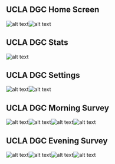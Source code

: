 ## UCLA DGC Home Screen

![alt text](images/home.png "Title 1")![alt text](images/homedialog.png "Title 1")

## UCLA DGC Stats

![alt text](images/stats.png "Title 1")


## UCLA DGC Settings

![alt text](images/settings.png "Title 1")![alt text](images/settings1.png "Title 1")

## UCLA DGC Morning Survey

![alt text](images/morn1.png "Title 1")![alt text](images/morn2.png "Title 1")![alt text](images/morn3.png "Title 1")![alt text](images/mornfinal.png "Title 1")


## UCLA DGC Evening Survey

![alt text](images/eve1.png "Title 1")![alt text](images/eve2.png "Title 1")![alt text](images/eve3.png "Title 1")![alt text](images/eve4.png "Title 1")






